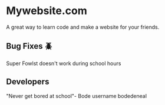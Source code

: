 # Mywebsite.com
A great way to learn code and make a website for your friends.

## Bug Fixes 🪲
Super Fowlst doesn't work during school hours

## Developers
"Never get bored at school"- Bode username bodedeneal
